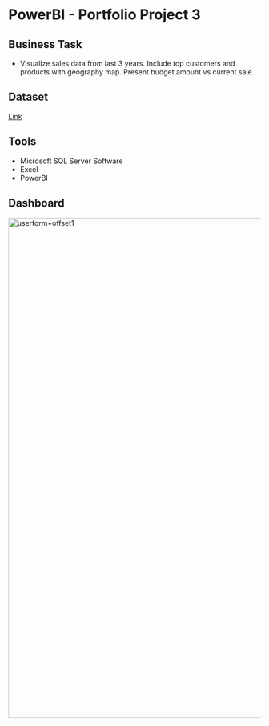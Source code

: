 # PowerBI - Portfolio Project 3
## Business Task
- Visualize sales data from last 3 years. Include top customers and products with geography map. Present budget amount vs current sale.
## Dataset
[Link](https://github.com/aliahmad-1987/DataAnalystProjectFromScratch_PBI_SQL_SalesAnalysis)
## Tools
- Microsoft SQL Server Software 
- Excel
- PowerBI
## Dashboard
<img width="1000" alt="userform+offset1" src="https://user-images.githubusercontent.com/31890259/190378506-3f2988b4-ba31-4572-b002-b7ae527cc8ae.png">

